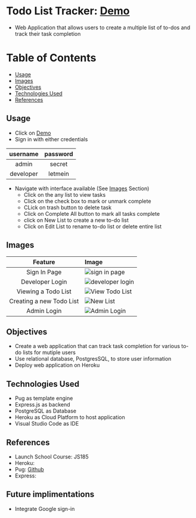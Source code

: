 # Todo List Tracker: [Demo](https://secure-harbor-05512.herokuapp.com/users/signin)
- Web Application that allows users to create a multiple list of to-dos and track their task completion

# Table of Contents
- [Usage](#usage)
- [Images](#images)
- [Objectives](#objectives)
- [Technologies Used](#technologies-used)
- [References](#references)

## Usage
- Click on [Demo](https://secure-harbor-05512.herokuapp.com/users/signin)
- Sign in with either credentials

| username | password |
| :-: | :-: |
| admin | secret |
| developer | letmein |

- Navigate with interface available (See [Images](#images) Section)
	- Click on the any list to view tasks
	- Click on the check box to mark or unmark complete
	- CLick on trash button to delete task
	- Click on Complete All button to mark all tasks complete
	- click on New List to create a new to-do list
	- Click on Edit List to rename to-do list or delete entire list

## Images

| Feature | Image |
| :-: | :-- |
| Sign In Page | ![sign in page](https://user-images.githubusercontent.com/49771001/182644376-e3dfb875-ef4e-4ceb-9af4-ffe6202457d4.png) |
| Developer Login | ![developer login](https://user-images.githubusercontent.com/49771001/182644408-a586817b-41ab-4e72-9021-4cb7d29bafb3.png) |
| Viewing a Todo List | ![View Todo List](https://user-images.githubusercontent.com/49771001/182644442-cfcf385b-37cc-4ab8-aa57-36b0bef84ff1.png) |
| Creating a new Todo List | ![New List](https://user-images.githubusercontent.com/49771001/182644435-18da4b7f-d0ef-4c44-86fb-5c63999ae57c.png) |
| Admin Login | ![Admin Login](https://user-images.githubusercontent.com/49771001/182644396-d87f3119-396e-41d0-bd89-238881a66c56.png) |



## Objectives
- Create a web application that can track task completion for various to-do lists for mutiple users
- Use relational database, PostgresSQL, to store user information
- Deploy web application on Heroku

## Technologies Used
- Pug as template engine
- Express.js as backend
- PostgreSQL as Database
- Heroku as Cloud Platform to host application
- Visual Studio Code as IDE

## References
- Launch School Course: JS185
- Heroku: [](https://devcenter.heroku.com/categories/reference)
- Pug: [](https://pugjs.org/language/inheritance.html) [Github](https://github.com/pugjs/pug)
- Express: [](https://expressjs.com/)

## Future implimentations
- Integrate Google sign-in